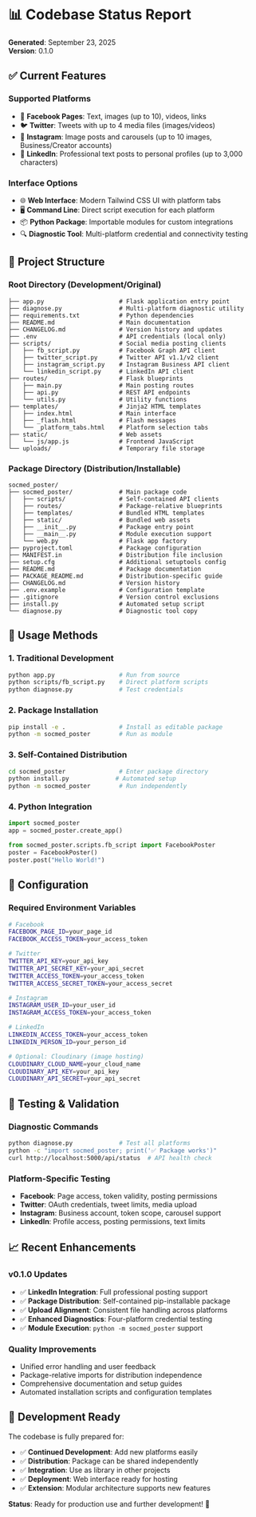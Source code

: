# 📊 Codebase Status Report

**Generated**: September 23, 2025  
**Version**: 0.1.0

## ✅ **Current Features**

### **Supported Platforms**

- 📘 **Facebook Pages**: Text, images (up to 10), videos, links
- 🐦 **Twitter**: Tweets with up to 4 media files (images/videos)
- 📸 **Instagram**: Image posts and carousels (up to 10 images, Business/Creator accounts)
- 💼 **LinkedIn**: Professional text posts to personal profiles (up to 3,000 characters)

### **Interface Options**

- 🌐 **Web Interface**: Modern Tailwind CSS UI with platform tabs
- 🖥️ **Command Line**: Direct script execution for each platform
- 📦 **Python Package**: Importable modules for custom integrations
- 🔍 **Diagnostic Tool**: Multi-platform credential and connectivity testing

## 📁 **Project Structure**

### **Root Directory** (Development/Original)

```
├── app.py                     # Flask application entry point
├── diagnose.py                # Multi-platform diagnostic utility
├── requirements.txt           # Python dependencies
├── README.md                  # Main documentation
├── CHANGELOG.md               # Version history and updates
├── .env                       # API credentials (local only)
├── scripts/                   # Social media posting clients
│   ├── fb_script.py           # Facebook Graph API client
│   ├── twitter_script.py      # Twitter API v1.1/v2 client
│   ├── instagram_script.py    # Instagram Business API client
│   └── linkedin_script.py     # LinkedIn API client
├── routes/                    # Flask blueprints
│   ├── main.py                # Main posting routes
│   ├── api.py                 # REST API endpoints
│   └── utils.py               # Utility functions
├── templates/                 # Jinja2 HTML templates
│   ├── index.html             # Main interface
│   ├── _flash.html            # Flash messages
│   └── _platform_tabs.html    # Platform selection tabs
├── static/                    # Web assets
│   └── js/app.js              # Frontend JavaScript
└── uploads/                   # Temporary file storage
```

### **Package Directory** (Distribution/Installable)

```
socmed_poster/
├── socmed_poster/             # Main package code
│   ├── scripts/               # Self-contained API clients
│   ├── routes/                # Package-relative blueprints
│   ├── templates/             # Bundled HTML templates
│   ├── static/                # Bundled web assets
│   ├── __init__.py            # Package entry point
│   ├── __main__.py            # Module execution support
│   └── web.py                 # Flask app factory
├── pyproject.toml             # Package configuration
├── MANIFEST.in                # Distribution file inclusion
├── setup.cfg                  # Additional setuptools config
├── README.md                  # Package documentation
├── PACKAGE_README.md          # Distribution-specific guide
├── CHANGELOG.md               # Version history
├── .env.example               # Configuration template
├── .gitignore                 # Version control exclusions
├── install.py                 # Automated setup script
└── diagnose.py                # Diagnostic tool copy
```

## 🔄 **Usage Methods**

### **1. Traditional Development**

```bash
python app.py                  # Run from source
python scripts/fb_script.py    # Direct platform scripts
python diagnose.py             # Test credentials
```

### **2. Package Installation**

```bash
pip install -e .               # Install as editable package
python -m socmed_poster        # Run as module
```

### **3. Self-Contained Distribution**

```bash
cd socmed_poster               # Enter package directory
python install.py             # Automated setup
python -m socmed_poster        # Run independently
```

### **4. Python Integration**

```python
import socmed_poster
app = socmed_poster.create_app()

from socmed_poster.scripts.fb_script import FacebookPoster
poster = FacebookPoster()
poster.post("Hello World!")
```

## 🔧 **Configuration**

### **Required Environment Variables**

```bash
# Facebook
FACEBOOK_PAGE_ID=your_page_id
FACEBOOK_ACCESS_TOKEN=your_access_token

# Twitter
TWITTER_API_KEY=your_api_key
TWITTER_API_SECRET_KEY=your_api_secret
TWITTER_ACCESS_TOKEN=your_access_token
TWITTER_ACCESS_SECRET_TOKEN=your_access_secret

# Instagram
INSTAGRAM_USER_ID=your_user_id
INSTAGRAM_ACCESS_TOKEN=your_access_token

# LinkedIn
LINKEDIN_ACCESS_TOKEN=your_access_token
LINKEDIN_PERSON_ID=your_person_id

# Optional: Cloudinary (image hosting)
CLOUDINARY_CLOUD_NAME=your_cloud_name
CLOUDINARY_API_KEY=your_api_key
CLOUDINARY_API_SECRET=your_api_secret
```

## 🧪 **Testing & Validation**

### **Diagnostic Commands**

```bash
python diagnose.py             # Test all platforms
python -c "import socmed_poster; print('✅ Package works')"
curl http://localhost:5000/api/status  # API health check
```

### **Platform-Specific Testing**

- **Facebook**: Page access, token validity, posting permissions
- **Twitter**: OAuth credentials, tweet limits, media upload
- **Instagram**: Business account, token scope, carousel support
- **LinkedIn**: Profile access, posting permissions, text limits

## 📈 **Recent Enhancements**

### **v0.1.0 Updates**

- ✅ **LinkedIn Integration**: Full professional posting support
- ✅ **Package Distribution**: Self-contained pip-installable package
- ✅ **Upload Alignment**: Consistent file handling across platforms
- ✅ **Enhanced Diagnostics**: Four-platform credential testing
- ✅ **Module Execution**: `python -m socmed_poster` support

### **Quality Improvements**

- Unified error handling and user feedback
- Package-relative imports for distribution independence
- Comprehensive documentation and setup guides
- Automated installation scripts and configuration templates

## 🚀 **Development Ready**

The codebase is fully prepared for:

- ✅ **Continued Development**: Add new platforms easily
- ✅ **Distribution**: Package can be shared independently
- ✅ **Integration**: Use as library in other projects
- ✅ **Deployment**: Web interface ready for hosting
- ✅ **Extension**: Modular architecture supports new features

**Status**: Ready for production use and further development! 🎉
